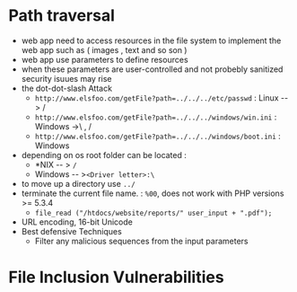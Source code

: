 # Path traversal
- web app need to access resources in the file system to implement the web app such as ( images , text and so son )
- web app use parameters to define resources
- when these parameters are user-controlled and not probebly sanitized security isuues may rise
- the dot-dot-slash Attack
  - `http://www.elsfoo.com/getFile?path=../../../etc/passwd` : Linux --> /
  - `http://www.elsfoo.com/getFile?path=../../../windows/win.ini` : Windows ->\ , /
  - `http://www.elsfoo.com/getFile?path=../../../windows/boot.ini` : Windows
- depending on os root folder can be located :
  - *NIX -- > `/`
  - Windows -- >`<Driver letter>:\`
- to move up a directory use `../`
- terminate the current file name. : `%00`, does not work with PHP versions >= 5.3.4
	- `file_read ("/htdocs/website/reports/" user_input + ".pdf");`
- URL encoding, 16-bit Unicode
- Best defensive Techniques
	- Filter any malicious sequences from the input parameters
# File Inclusion Vulnerabilities 
